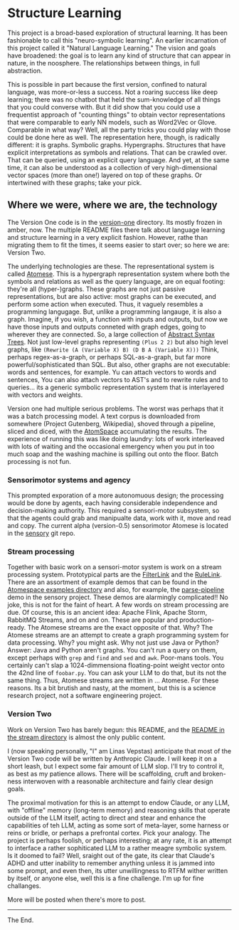 Structure Learning
==================
This project is a broad-based exploration of structural learning.
It has been fashionable to call this "neuro-symbolic learning".
An earlier incarnation of this project called it "Natural Language
Learning."  The vision and goals have broadened: the goal is to
learn any kind of structure that can appear in nature, in the noosphere.
The relationships between things, in full abstraction.

This is possible in part because the first version, confined to natural
language, was more-or-less a success. Not a roaring success like deep
learning; there was no chatbot that held the sum-knowledge of all things
that you could converse with. But it did show that you could use a
frequentist approach of "counting things" to obtain vector representations
that were comparable to early NN models, such as Word2Vec or Glove.
Comparable in what way? Well, all the party tricks you could play with
those could be done here as well. The representation here, though, is
radically different: it is graphs. Symbolic graphs. Hypergraphs.
Structures that have explicit interpretations as symbols and relations.
That can be crawled over. That can be queried, using an explicit query
language. And yet, at the same time, it can also be understood as a
collection of very high-dimensional vector spaces (more than one!)
layered on top of these graphs. Or intertwined with these graphs; take
your pick.

Where we were, where we are, the technology
-------------------------------------------
The Version One code is in the [version-one](version-one) directory.
Its mostly frozen in amber, now. The multiple README files there talk
about language learning and structure learning in a very explicit
fashion. However, rathe than migrating them to fit the times, it seems
easier to start over; so here we are: Version Two.

The underlying technologies are these. The representational system is
called [Atomese](https://wiki.opencog.org/w/Atomese). This is a
hypergraph representation system where both the symbols and relations
as well as the query language, are on equal footing: they're all
(hyper-)graphs. These graphs are not just passive representations,
but are also active: most graphs can be executed, and perform some
action when executed. Thus, it vaguely resembles a programming
langugage. But, unlike a programming langauge, it is also a graph.
Imagine, if you wish, a function with inputs and outputs, but now
we have those inputs and outputs conneted with graph edges, going
to wherever they are connected. So, a large collection of
[Abstract Syntax Trees](https://en.wikipedia.org/wiki/Abstract_syntax_tree).
Not just low-level graphs representing `(Plus 2 2)` but also high
level graphs, like `(Rewrite (A (Variable X) B) (D B A (Variable X)))`
Think, perhaps regex-as-a-graph, or perhaps SQL-as-a-graph, but far
more powerful/sophisticated than SQL. But also, other graphs are not
executable: words and sentences, for example. Yu can attach vectors
to words and sentences, You can also attach vectors to AST's and
to rewrite rules and to queries... its a generic symbolic representation
system that is interlayered with vectors and weights.

Version one had multiple serious problems. The worst was perhaps that
it was a batch processing model. A text corpus is downloaded from
somewhere (Project Gutenberg, Wikipedia), shoved through a pipeline,
sliced and diced, with the [AtomSpace](https://github.com/opencog/atomspace)
accumulating the results. The experience of running this was like
doing laundry: lots of work interleaved with lots of waiting and the
occasional emergency when you put in too much soap and the washing
machine is spilling out onto the floor.  Batch processing is not fun.

### Sensorimotor systems and agency
This prompted exporation of a more autonomuous design; the processing
would be done by agents, each having considerable independence and
decision-making authority. This required a sensori-motor subsystem,
so that the agents could grab and manipualte data, work with it, move
and read and copy. The current alpha (version-0.5) sensorimotor
Atomese is located in the [sensory](https://github.com/opencog/sensory)
git repo.

### Stream processing
Together with basic work on a sensori-motor system is work on a
stream processing system. Prototypical parts are the
[FilterLink](https://wiki.opencog.org/w/FilterLink) and the
[RuleLink](https://wiki.opencog.org/w/RuleLink).
There are an assortment of example demos that can be found in the
[Atomespace examples directory](https://github.com/opencog/atomspace/tree/master/examples/atomspace)
and also, for example, the
[parse-pipeline](https://github.com/opencog/sensory/blob/master/examples/parse-pipeline.scm)
demo in the sensory project. These demos are alarmingly complicated!!
No joke, this is not for the faint of heart.  A few words on stream
processing are due. Of course, this is an ancient idea: Apache Flink,
Apache Storm, RabbitMQ Streams, and on and on. These are popular and
production-ready. The Atomese streams are the exact opposite of that.
Why? The Atomese streams are an attempt to create a graph programming
system for data processing. Why? you might ask. Why not just use Java
or Python? Answer: Java and Python aren't graphs. You can't run a query
on them, except perhaps with `grep` and `find` and `sed` and `awk`.
Poor-mans tools. You certainly can't slap a 1024-dimmensiona
floating-point weight vector onto the 42nd line of `foobar.py`. You
can ask your LLM to do that, but its not the same thing. Thus,
Atomese streams are written in ... Atomese. For these reasons.
Its a bit brutish and nasty, at the moment, but this is a science
research project, not a software engineering project.

### Version Two
Work on Version Two has barely begun: this README, and the
[README in the stream directory](stream/README.md) is almost the only
public content.

I (now speaking personally, "I" am Linas Vepstas) anticipate that most
of the Version Two code will be written by Anthropic Claude. I will keep
it on a short leash, but I expect some fair amount of LLM slop. I'll try
to control it, as best as my patience allows. There will be scaffolding,
cruft and broken-ness interwoven with a reasonable architecture and
fairly clear design goals.

The proximal motivation for this is an attempt to endow Claude, or any
LLM, with "offline" memory (long-term memory) and reasoning skills
that operate outside of the LLM itself, acting to direct and stear and
enhance the capabilities of teh LLM, acting as some sort of meta-layer,
some harness or reins or bridle, or perhaps a prefrontal cortex. Pick
your analogy. The project is perhaps foolish, or perhaps interesting;
at any rate, it is an attempt to interface a rather sophiticated LLM
to a rather meagre symbolic system. Is it doomed to fail? Well, sraight
out of the gate, its clear that Claude's ADHD and utter inability to
remember anything unless it is jammed into some prompt, and even then,
its utter unwillingness to RTFM wither written by itself, or anyone else,
well this is a fine challenge.  I'm up for fine challanges.

More will be posted when there's more to post.

-------
The End.
